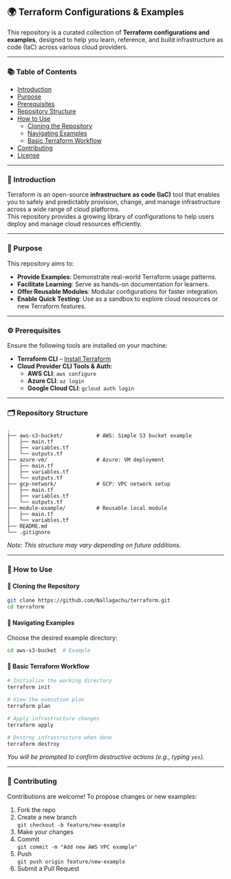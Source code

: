 
## 🌍 Terraform Configurations & Examples

This repository is a curated collection of **Terraform configurations and examples**, designed to help you learn, reference, and build infrastructure as code (IaC) across various cloud providers.

---

### 📚 Table of Contents

- [Introduction](#introduction)  
- [Purpose](#purpose)  
- [Prerequisites](#prerequisites)  
- [Repository Structure](#repository-structure)  
- [How to Use](#how-to-use)  
  - [Cloning the Repository](#cloning-the-repository)  
  - [Navigating Examples](#navigating-examples)  
  - [Basic Terraform Workflow](#basic-terraform-workflow)  
- [Contributing](#contributing)  
- [License](#license)

---

### 🧭 Introduction

Terraform is an open-source **infrastructure as code (IaC)** tool that enables you to safely and predictably provision, change, and manage infrastructure across a wide range of cloud platforms.  
This repository provides a growing library of configurations to help users deploy and manage cloud resources efficiently.

---

### 🎯 Purpose

This repository aims to:

- **Provide Examples**: Demonstrate real-world Terraform usage patterns.
- **Facilitate Learning**: Serve as hands-on documentation for learners.
- **Offer Reusable Modules**: Modular configurations for faster integration.
- **Enable Quick Testing**: Use as a sandbox to explore cloud resources or new Terraform features.

---

### ⚙️ Prerequisites

Ensure the following tools are installed on your machine:

- **Terraform CLI** – [Install Terraform](https://www.terraform.io/downloads)
- **Cloud Provider CLI Tools & Auth**:
  - **AWS CLI**: `aws configure`
  - **Azure CLI**: `az login`
  - **Google Cloud CLI**: `gcloud auth login`

---

### 🗂️ Repository Structure

```
.
├── aws-s3-bucket/           # AWS: Simple S3 bucket example
│   ├── main.tf
│   ├── variables.tf
│   └── outputs.tf
├── azure-vm/                # Azure: VM deployment
│   ├── main.tf
│   ├── variables.tf
│   └── outputs.tf
├── gcp-network/             # GCP: VPC network setup
│   ├── main.tf
│   ├── variables.tf
│   └── outputs.tf
├── module-example/          # Reusable local module
│   ├── main.tf
│   └── variables.tf
├── README.md
└── .gitignore
```

_Note: This structure may vary depending on future additions._

---

### 🚀 How to Use

#### 🔄 Cloning the Repository

```bash
git clone https://github.com/Nallagachu/terraform.git
cd terraform
```

#### 📁 Navigating Examples

Choose the desired example directory:

```bash
cd aws-s3-bucket  # Example
```

#### 🧱 Basic Terraform Workflow

```bash
# Initialize the working directory
terraform init

# View the execution plan
terraform plan

# Apply infrastructure changes
terraform apply

# Destroy infrastructure when done
terraform destroy
```

_You will be prompted to confirm destructive actions (e.g., typing `yes`)._

---

### 🤝 Contributing

Contributions are welcome! To propose changes or new examples:

1. Fork the repo
2. Create a new branch  
   `git checkout -b feature/new-example`
3. Make your changes
4. Commit  
   `git commit -m "Add new AWS VPC example"`
5. Push  
   `git push origin feature/new-example`
6. Submit a Pull Request



